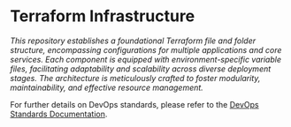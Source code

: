 # Terraform Infrastructure

*This repository establishes a foundational Terraform file and folder structure, encompassing configurations for multiple applications and core services. Each component is equipped with environment-specific variable files, facilitating adaptability and scalability across diverse deployment stages. The architecture is meticulously crafted to foster modularity, maintainability, and effective resource management.*

For further details on DevOps standards, please refer to the [DevOps Standards Documentation](https://confluence.collab.test-and-trace.nhs.uk/display/DOE/Standards).

